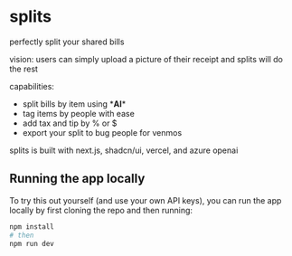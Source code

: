 # splits

perfectly split your shared bills

vision: users can simply upload a picture of their receipt and splits will do the rest

capabilities:
- split bills by item using \***AI**\*
- tag items by people with ease
- add tax and tip by % or $
- export your split to bug people for venmos

splits is built with next.js, shadcn/ui, vercel, and azure openai

## Running the app locally

To try this out yourself (and use your own API keys), you can run the app locally by first cloning the repo and then running:

```bash
npm install
# then
npm run dev
```
